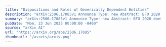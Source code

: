 ```yaml
---
title: "Dispositions and Roles of Generically Dependent Entities"
description: "arXiv:2506.17085v1 Announce Type: new Abstract: BFO 2020 does not support functions, dispositions, and roles of generically dependent continuants (like software or datasets). In this paper, we argue that this is a severe limitation, which prevents, for example, the adequate representation of the functions of computer models or the various roles of datasets during the execution of these models. We discuss the aspects of BFO 2020 that prevent the representation of realizable entities of generically dependent continuants. Two approaches to address the issue are presented: (a) the use of defined classes and (b) a proposal of changes that allow BFO to support functions, dispositions, and roles of generically dependent continuants."
summary: "arXiv:2506.17085v1 Announce Type: new Abstract: BFO 2020 does not support functions, dispositions, and roles of generically dependent continuants (like software or datasets). In this paper, we argue that this is a severe limitation, which prevents, for example, the adequate representation of the functions of computer models or the various roles of datasets during the execution of these models. We discuss the aspects of BFO 2020 that prevent the representation of realizable entities of generically dependent continuants. Two approaches to address the issue are presented: (a) the use of defined classes and (b) a proposal of changes that allow BFO to support functions, dispositions, and roles of generically dependent continuants."
pubDate: "Mon, 23 Jun 2025 00:00:00 -0400"
source: "arXiv AI"
url: "https://arxiv.org/abs/2506.17085"
thumbnail: "/assets/arxiv.png"
---
```


